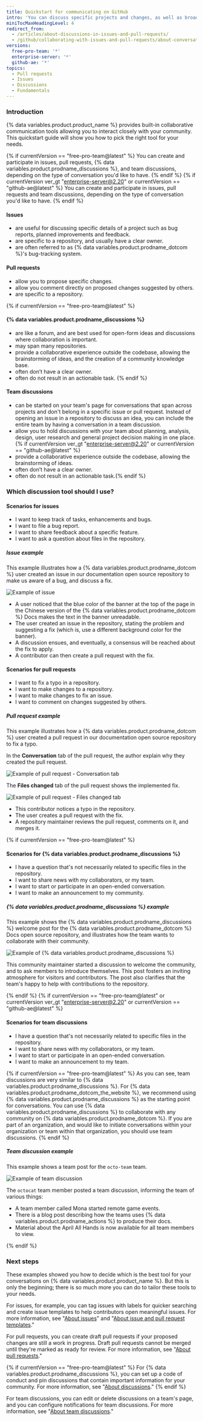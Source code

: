 ```yaml
---
title: Quickstart for communicating on GitHub
intro: 'You can discuss specific projects and changes, as well as broader ideas or team goals, using different types of discussions on {% data variables.product.product_name %}.'
miniTocMaxHeadingLevel: 4
redirect_from:
  - /articles/about-discussions-in-issues-and-pull-requests/
  - /github/collaborating-with-issues-and-pull-requests/about-conversations-on-github
versions:
  free-pro-team: '*'
  enterprise-server: '*'
  github-ae: '*'
topics:
  - Pull requests
  - Issues
  - Discussions
  - Fundamentals
---
```


### Introduction

{% data variables.product.product_name %} provides built-in collaborative communication tools allowing you to interact closely with your community. This quickstart guide will show you how to pick the right tool for your needs.

{% if currentVersion == "free-pro-team@latest" %}
You can create and participate in issues, pull requests, {% data variables.product.prodname_discussions %}, and team discussions, depending on the type of conversation you'd like to have.
{% endif %}
{% if currentVersion ver_gt "enterprise-server@2.20" or currentVersion == "github-ae@latest" %}
You can create and participate in issues, pull requests and team discussions, depending on the type of conversation you'd like to have.
{% endif %}

#### Issues
- are useful for discussing specific details of a project such as bug reports, planned improvements and feedback. 
- are specific to a repository, and usually have a clear owner. 
- are often referred to as {% data variables.product.prodname_dotcom %}'s bug-tracking system.
  
#### Pull requests
- allow you to propose specific changes.
- allow you comment directly on proposed changes suggested by others. 
- are specific to a repository. 
 
{% if currentVersion == "free-pro-team@latest" %}
#### {% data variables.product.prodname_discussions %}
-  are like a forum, and are best used for open-form ideas and discussions where collaboration is important. 
-  may span many repositories. 
-  provide a collaborative experience outside the codebase, allowing the brainstorming of ideas, and the creation of a community knowledge base.
-  often don’t have a clear owner.
-  often do not result in an actionable task.
{% endif %}

#### Team discussions
- can be started on your team's page for conversations that span across projects and don't belong in a specific issue or pull request. Instead of opening an issue in a repository to discuss an idea, you can include the entire team by having a conversation in a team discussion.
- allow you to hold discussions with your team about planning, analysis, design, user research and general project decision making in one place.{% if currentVersion ver_gt "enterprise-server@2.20" or currentVersion == "github-ae@latest" %} 
- provide a collaborative experience outside the codebase, allowing the brainstorming of ideas.
- often don’t have a clear owner.
- often do not result in an actionable task.{% endif %}

### Which discussion tool should I use?

#### Scenarios for issues

- I want to keep track of tasks, enhancements and bugs.
- I want to file a bug report.
- I want to share feedback about a specific feature.
- I want to ask a question about files in the repository.

##### Issue example

This example illustrates how a {% data variables.product.prodname_dotcom %} user created an issue in our documentation open source repository to make us aware of a bug, and discuss a fix. 

![Example of issue](/assets/images/help/issues/issue-example.png)

- A user noticed that the blue color of the banner at the top of the page in the Chinese version of the {% data variables.product.prodname_dotcom %} Docs makes the text in the banner unreadable. 
- The user created an issue in the repository, stating the problem and suggesting a fix (which is, use a different background color for the banner).
- A discussion ensues, and eventually, a consensus will be reached about the fix to apply.
- A contributor can then create a pull request with the fix.

#### Scenarios for pull requests

- I want to fix a typo in a repository.
- I want to make changes to a repository.
- I want to make changes to fix an issue.
- I want to comment on changes suggested by others.

##### Pull request example

This example illustrates how a {% data variables.product.prodname_dotcom %} user created a pull request in our documentation open source repository to fix a typo. 

In the **Conversation** tab of the pull request, the author explain why they created the pull request.

![Example of pull request - Conversation tab](/assets/images/help/pull_requests/pr-conversation-example.png)

The **Files changed** tab of the pull request shows the implemented fix.

![Example of pull request - Files changed tab](/assets/images/help/pull_requests/pr-files-changed-example.png)

- This contributor notices a typo in the repository.
- The user creates a pull request with the fix.
- A repository maintainer reviews the pull request, comments on it, and merges it.

{% if currentVersion == "free-pro-team@latest" %}
#### Scenarios for {% data variables.product.prodname_discussions %}

- I have a question that's not necessarily related to specific files in the repository.
- I want to share news with my collaborators, or my team.
- I want to start or participate in an open-ended conversation.
- I want to make an announcement to my community.

##### {% data variables.product.prodname_discussions %} example

This example shows the {% data variables.product.prodname_discussions %} welcome post for the {% data variables.product.prodname_dotcom %} Docs open source repository, and illustrates how the team wants to collaborate with their community.

![Example of {% data variables.product.prodname_discussions %}](/assets/images/help/discussions/github-discussions-example.png)

This community maintainer started a discussion to welcome the community, and to ask members to introduce themselves. This post fosters an inviting atmosphere for visitors and contributors. The post also clarifies that the team's happy to help with contributions to the repository.

{% endif %}
{% if currentVersion == "free-pro-team@latest" or currentVersion ver_gt "enterprise-server@2.20" or currentVersion == "github-ae@latest" %}
#### Scenarios for team discussions

- I have a question that's not necessarily related to specific files in the repository.
- I want to share news with my collaborators, or my team.
- I want to start or participate in an open-ended conversation.
- I want to make an announcement to my team.

{% if currentVersion == "free-pro-team@latest" %}
As you can see, team discussions are very similar to {% data variables.product.prodname_discussions %}. For {% data variables.product.prodname_dotcom_the_website %}, we recommend using {% data variables.product.prodname_discussions %} as the starting point for conversations. You can use {% data variables.product.prodname_discussions %} to collaborate with any community on {% data variables.product.prodname_dotcom %}. If you are part of an organization, and would like to initiate conversations within your organization or team within that organization, you should use team discussions.
{% endif %}

##### Team discussion example

This example shows a team post for the `octo-team` team.

![Example of team discussion](/assets/images/help/projects/team-discussions-example.png)

The `octocat` team member posted a team discussion, informing the team of various things:
- A team member called Mona started remote game events.
- There is a blog post describing how the teams uses {% data variables.product.prodname_actions %} to produce their docs.
- Material about the April All Hands is now available for all team members to view.

{% endif %}

### Next steps

These examples showed you how to decide which is the best tool for your conversations on {% data variables.product.product_name %}. But this is only the beginning; there is so much more you can do to tailor these tools to your needs.

For issues, for example, you can tag issues with labels for quicker searching and create issue templates to help contributors open meaningful issues. For more information, see "[About issues](/github/managing-your-work-on-github/about-issues#working-with-issues)" and "[About issue and pull request templates](/communities/using-templates-to-encourage-useful-issues-and-pull-requests/about-issue-and-pull-request-templates)."

For pull requests, you can create draft pull requests if your proposed changes are still a work in progress. Draft pull requests cannot be merged until they're marked as ready for review. For more information, see "[About pull requests](/github/collaborating-with-issues-and-pull-requests/about-pull-requests#draft-pull-requests)."

{% if currentVersion == "free-pro-team@latest" %}
For {% data variables.product.prodname_discussions %}, you can set up a code of conduct and pin discussions that contain important information for your community. For more information, see "[About discussions](/discussions/collaborating-with-your-community-using-discussions/about-discussions)."
{% endif %}

For team discussions, you can edit or delete discussions on a team's page, and you can configure notifications for team discussions. For more information, see "[About team discussions](/organizations/collaborating-with-your-team/about-team-discussions)."
